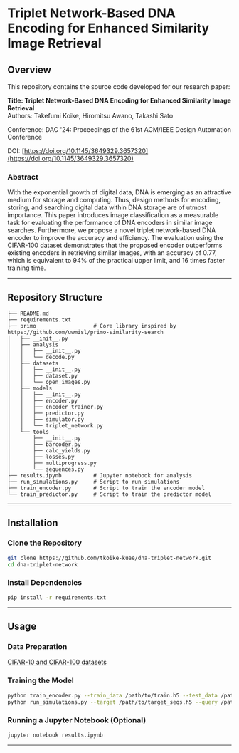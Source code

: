 # Triplet Network-Based DNA Encoding for Enhanced Similarity Image Retrieval
## Overview

This repository contains the source code developed for our research paper:

**Title: Triplet Network-Based DNA Encoding for Enhanced Similarity Image Retrieval**  
Authors: Takefumi Koike, Hiromitsu Awano, Takashi Sato

Conference: DAC '24: Proceedings of the 61st ACM/IEEE Design Automation Conference

DOI: [https://doi.org/10.1145/3649329.3657320](https://doi.org/10.1145/3649329.3657320)

### Abstract
With the exponential growth of digital data, DNA is emerging as an attractive medium for storage and computing. Thus, design methods for encoding, storing, and searching digital data within DNA storage are of utmost importance. This paper introduces image classification as a measurable task for evaluating the performance of DNA encoders in similar image searches. Furthermore, we propose a novel triplet network-based DNA encoder to improve the accuracy and efficiency. The evaluation using the CIFAR-100 dataset demonstrates that the proposed encoder outperforms existing encoders in retrieving similar images, with an accuracy of 0.77, which is equivalent to 94% of the practical upper limit, and 16 times faster training time.

---

## Repository Structure

```
├── README.md
├── requirements.txt
├── primo                  # Core library inspired by https://github.com/uwmisl/primo-similarity-search
│   ├── __init__.py
│   ├── analysis
│   │   ├── __init__.py
│   │   └── decode.py
│   ├── datasets
│   │   ├── __init__.py
│   │   ├── dataset.py
│   │   └── open_images.py
│   ├── models
│   │   ├── __init__.py
│   │   ├── encoder.py
│   │   ├── encoder_trainer.py
│   │   ├── predictor.py
│   │   ├── simulator.py
│   │   └── triplet_network.py 
│   └── tools
│       ├── __init__.py
│       ├── barcoder.py
│       ├── calc_yields.py
│       ├── losses.py
│       ├── multiprogress.py
│       └── sequences.py
├── results.ipynb          # Jupyter notebook for analysis
├── run_simulations.py     # Script to run simulations
├── train_encoder.py       # Script to train the encoder model
└── train_predictor.py     # Script to train the predictor model
```

---

## Installation

### Clone the Repository
```bash
git clone https://github.com/tkoike-kuee/dna-triplet-network.git
cd dna-triplet-network
```

### Install Dependencies
```bash
pip install -r requirements.txt
```

---

## Usage

### Data Preparation
[CIFAR-10 and CIFAR-100 datasets](https://www.cs.toronto.edu/~kriz/cifar.html)

### Training the Model
```bash
python train_encoder.py --train_data /path/to/train.h5 --test_data /path/to/test.h5 --target_seqs /path/to/target_seqs.h5 --query_seqs /path/to/query_seqs.h5 --encoder /path/to/encoder.h5 --loss 1
python run_simulations.py --target /path/to/target_seqs.h5 --query /path/to/query_seqs.h5 --output /path/to/simulations.h5
```

### Running a Jupyter Notebook (Optional)
```bash
jupyter notebook results.ipynb
```

---
